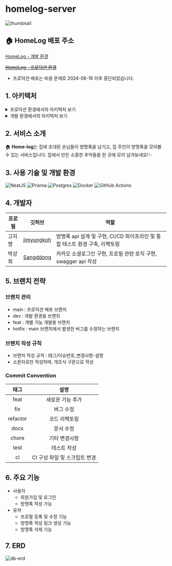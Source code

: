 # homelog-server

![thumbnail](https://github.com/user-attachments/assets/a2c7029f-6c1a-42da-b6cf-0dc5c4e15bba)

## 🏠 HomeLog 배포 주소

[HomeLog - 개발 환경](https://dev.homelog.online/)

~~[HomeLog - 프로덕션 환경]()~~

- 프로덕션 배포는 비용 문제로 2024-08-16 이후 중단되었습니다.

## 1. 아키텍처

<details>
<summary>프로덕션 환경에서의 아키텍처 보기</summary>

![homelog-backend-architecture](https://github.com/user-attachments/assets/1fad5261-0b13-43c3-bcbb-ef43dc30c34b)

</details>

<details>
<summary>개발 환경에서의 아키텍처 보기</summary>

![homelog-dev-architecture](https://i.imgur.com/c4IwGac.png)

</details>

## 2. 서비스 소개

🏠 **Home-log**는 집에 초대된 손님들이 방명록을 남기고, 집 주인이 방명록을 모아볼 수 있는 서비스입니다.
집에서 만든 소중한 추억들을 한 곳에 모아 남겨보세요!✨

## 3. 사용 기술 및 개발 환경

![NestJS](https://img.shields.io/badge/nestjs-%23E0234E.svg?style=for-the-badge&logo=nestjs&logoColor=white) ![Prisma](https://img.shields.io/badge/Prisma-3982CE?style=for-the-badge&logo=Prisma&logoColor=white)
![Postgres](https://img.shields.io/badge/postgres-%23316192.svg?style=for-the-badge&logo=postgresql&logoColor=white)
![Docker](https://img.shields.io/badge/docker-%230db7ed.svg?style=for-the-badge&logo=docker&logoColor=white)
![GitHub Actions](https://img.shields.io/badge/github%20actions-%232671E5.svg?style=for-the-badge&logo=githubactions&logoColor=white)

## 4. 개발자

| 프로필 | 깃허브                                      | 역할                                                                         |
| ------ | ------------------------------------------- | ---------------------------------------------------------------------------- |
| 고지명 | [jimyungkoh](https://github.com/jimyungkoh) | 방명록 api 설계 및 구현, CI/CD 파이프라인 및 통합 테스트 환경 구축, 리팩토링 |
| 박상희 | [Sangddong](https://github.com/Sangddong)   | 카카오 소셜로그인 구현, 프로필 관련 로직 구현, swagger api 작성              |

## 5. 브랜치 전략

### 브랜치 관리

- main : 프로덕션 배포 브랜치
- dev : 개발 환경용 브랜치
- feat : 개별 기능 개발용 브랜치
- hotfix : main 브랜치에서 발생한 버그를 수정하는 브랜치

### 브랜치 작성 규칙

- 브랜치 작성 규칙 : 태그/이슈번호\_변경사항-설명
- 소문자로만 작성하며, 개조식 구문으로 작성

### Commit Convention

|   태그   |             설명              |
| :------: | :---------------------------: |
|   feat   |       새로운 기능 추가        |
|   fix    |           버그 수정           |
| refactor |         코드 리팩토링         |
|   docs   |           문서 수정           |
|  chore   |         기타 변경사항         |
|   test   |          테스트 작성          |
|    ci    | CI 구성 파일 및 스크립트 변경 |

## 6. 주요 기능

- 사용자
  - 회원가입 및 로그인
  - 방명록 작성 가능
- 유저
  - 프로필 등록 및 수정 기능
  - 방명록 작성 링크 생성 기능
  - 방명록 삭제 기능

## 7. ERD

![db-erd](https://github.com/user-attachments/assets/dc7a3257-3550-4f5d-9769-d5ddd2ff1aca)
